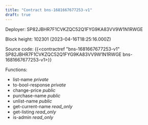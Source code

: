 ```yaml
---
title: "Contract bns-1681667677253-v1"
draft: true
---
```

Deployer: SP82JBHR7F1CVKZQC52Q1FYG9KA83VV9W1N1RWGE


 



Block height: 102301 (2023-04-16T18:25:16.000Z)

Source code: {{<contractref "bns-1681667677253-v1" SP82JBHR7F1CVKZQC52Q1FYG9KA83VV9W1N1RWGE bns-1681667677253-v1>}}

Functions:

* list-name _private_
* to-bool-response _private_
* change-price _public_
* purchase-name _public_
* unlist-name _public_
* get-current-name _read_only_
* get-listing _read_only_
* is-admin _read_only_
